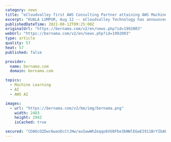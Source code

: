 ```yaml
---
category: news
title: "eCloudvalley first AWS Consulting Partner attaining AWS Machine Learning Competency status in ASEAN"
excerpt: "KUALA LUMPUR, Aug 12 -- eCloudvalley Technology has announced it is the first Amazon Web Services (AWS) Consulting Partner to achieve the AWS Machine Learning Competency status in the ASEAN region. According to a statement,"
publishedDateTime: 2021-08-12T09:25:00Z
originalUrl: "https://bernama.com/v2/en/news.php?id=1992003"
webUrl: "https://bernama.com/v2/en/news.php?id=1992003"
type: article
quality: 57
heat: 57
published: false

provider:
  name: bernama.com
  domain: bernama.com

topics:
  - Machine Learning
  - AI
  - AWS AI

images:
  - url: "https://bernama.com/v2/bm/img/bernama.png"
    width: 2483
    height: 2942
    isCached: true

secured: "CDAOcOZDwc6wanDcCtJHw/aoIwwWhZeqqo6VU8Fbe3bNWlEGwEI911BrYIbAERNfhSfCgAFOxuGYUsRwINFLYnoew6LNDOBDLtIQvO+iPaeS5ps62ReNzx673eljePJZl/QLOw5AYKVOakd0/iveOjolCzMdysmh9M+SmzdxiaZDLlOabi5l9EG6HGSGSQ7ofykWoGANgVLDbK8k6RfGqsRbWE+PBBfXGpjPyiwPSqiceIOLExsKcDH2LG39kYgS8xFfLe3cLAvQ26vB/V3EoQBl2tQB7kpIL9VkEiO1xxJtQW7mEkJGOVvIgXOg0THhEPIWtjXkgIrYEe9+7qDYctQgtfPbqgbZ2x3xdmE8lz8=;ZvTXDlm0z05YoUnl4IuCEA=="
---
```


